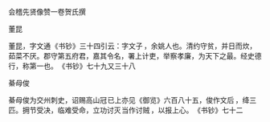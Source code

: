 会稽先贤像赞一卷贺氏撰　　

  

董昆

董昆，字文通 《书钞》三十四引云：字文子 ，余姚人也。清约守贫，并日而炊，茹菜不厌。郡守第五府君，嘉其令名，署上计吏，举察孝廉，为天下之最。经史德行，称第一也。 《书钞》七十九又三十八 

  

綦母俊

綦母俊为交州刺史，诏赐高山冠 已上亦见《御览》六百八十五，俊作文后 ，绛三匹。拥节受决，临难受命，立功讨灭 当作讨贼 ，以报上心。 《书钞》七十二